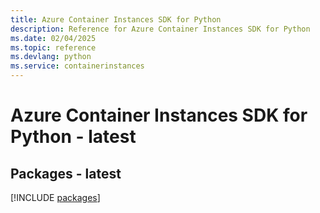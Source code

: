 ```yaml
---
title: Azure Container Instances SDK for Python
description: Reference for Azure Container Instances SDK for Python
ms.date: 02/04/2025
ms.topic: reference
ms.devlang: python
ms.service: containerinstances
---
```

# Azure Container Instances SDK for Python - latest
## Packages - latest
[!INCLUDE [packages](container-instances-index.md)]